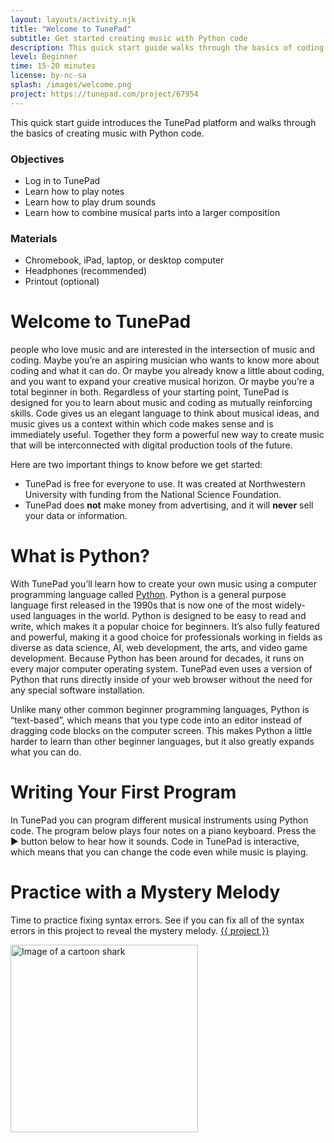 ```yaml
---
layout: layouts/activity.njk
title: "Welcome to TunePad"
subtitle: Get started creating music with Python code
description: This quick start guide walks through the basics of coding music with Python in TunePad
level: Beginner
time: 15-20 minutes
license: by-nc-sa
splash: /images/welcome.png
project: https://tunepad.com/project/67954
---
```

This quick start guide introduces the TunePad platform and walks through the basics of creating 
music with Python code.

### Objectives
* Log in to TunePad
* Learn how to play notes
* Learn how to play drum sounds
* Learn how to combine musical parts into a larger composition

### Materials
* Chromebook, iPad, laptop, or desktop computer
* Headphones (recommended)
* Printout (optional)

<div class="page-break"></div>

# Welcome to TunePad

people who love music and are interested in the intersection of music and coding. Maybe you’re an aspiring musician who wants to know more about coding and what it can do. Or maybe you already know a little about coding, and you want to expand your creative musical horizon. Or maybe you’re a total beginner in both. Regardless of your starting point, TunePad is designed for you to learn about music and coding as mutually reinforcing skills. Code gives us an elegant language to think about musical ideas, and music gives us a context within which code makes sense and is immediately useful. Together they form a powerful new way to create music that will be interconnected with digital production tools of the future. 

Here are two important things to know before we get started:

* TunePad is free for everyone to use. It was created at Northwestern University with funding from the National Science Foundation.
* TunePad does **not** make money from advertising, and it will **never** sell your data or information.

# What is Python?
With TunePad you’ll learn how to create your own music using a computer programming language called [Python](https://www.python.org). Python is a general purpose language first released in the 1990s that is now one of the most widely-used languages in the world. Python is designed to be easy to read and write, which makes it a popular choice for beginners. It’s also fully featured and powerful, making it a good choice for professionals working in fields as diverse as data science, AI, web development, the arts, and video game development. Because Python has been around for decades, it runs on every major computer operating system. TunePad even uses a version of Python that runs directly inside of your web browser without the need for any special software installation.

Unlike many other common beginner programming languages, Python is “text-based”, which means that you type code into an editor instead of dragging code blocks on the computer screen. This makes Python a little harder to learn than other beginner languages, but it also greatly expands what you can do.

# Writing Your First Program
In TunePad you can program different musical instruments using Python code. The program below plays four notes on a piano keyboard. Press the ▶ button below to hear how it sounds. Code in TunePad is interactive, which means that you can change the code even while music is playing.


# Practice with a Mystery Melody
Time to practice fixing syntax errors.
See if you can fix all of the syntax errors in this project to reveal the mystery melody.
[{{ project }}]({{project}})

<a href="{{ project }}" target="_blank">
<img src="/images/mystery-melody-1.png" alt="Image of a cartoon shark" width="300px"></a>


